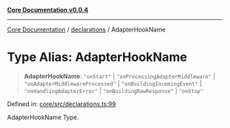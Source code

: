 [**Core Documentation v0.0.4**](../../README.md)

***

[Core Documentation](../../modules.md) / [declarations](../README.md) / AdapterHookName

# Type Alias: AdapterHookName

> **AdapterHookName**: `"onStart"` \| `"onProcessingAdapterMiddleware"` \| `"onAdapterMiddlewareProcessed"` \| `"onBuildingIncomingEvent"` \| `"onHandlingAdapterError"` \| `"onBuildingRawResponse"` \| `"onStop"`

Defined in: [core/src/declarations.ts:99](https://github.com/stonemjs/core/blob/93efe04ef1a71ad6f49c3b315da54d45ace50f23/src/declarations.ts#L99)

AdapterHookName Type.
